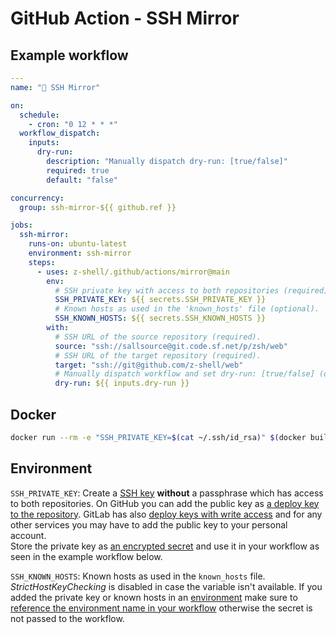 # GitHub Action - SSH Mirror

## Example workflow

```yaml
---
name: "🔄 SSH Mirror"

on:
  schedule:
    - cron: "0 12 * * *"
  workflow_dispatch:
    inputs:
      dry-run:
        description: "Manually dispatch dry-run: [true/false]"
        required: true
        default: "false"

concurrency:
  group: ssh-mirror-${{ github.ref }}

jobs:
  ssh-mirror:
    runs-on: ubuntu-latest
    environment: ssh-mirror
    steps:
      - uses: z-shell/.github/actions/mirror@main
        env:
          # SSH private key with access to both repositories (required).
          SSH_PRIVATE_KEY: ${{ secrets.SSH_PRIVATE_KEY }}
          # Known hosts as used in the 'known_hosts' file (optional).
          SSH_KNOWN_HOSTS: ${{ secrets.SSH_KNOWN_HOSTS }}
        with:
          # SSH URL of the source repository (required).
          source: "ssh://sallsource@git.code.sf.net/p/zsh/web"
          # SSH URL of the target repository (required).
          target: "ssh://git@github.com/z-shell/web"
          # Manually dispatch workflow and set dry-run: [true/false] (optional).
          dry-run: ${{ inputs.dry-run }}
```

## Docker

```sh
docker run --rm -e "SSH_PRIVATE_KEY=$(cat ~/.ssh/id_rsa)" $(docker build -q .) "$SOURCE_REPO" "$DESTINATION_REPO"
```

## Environment

`SSH_PRIVATE_KEY`: Create a [SSH key](https://docs.github.com/en/github/authenticating-to-github/connecting-to-github-with-ssh/generating-a-new-ssh-key-and-adding-it-to-the-ssh-agent#generating-a-new-ssh-key) **without** a passphrase which has access to both repositories. On GitHub you can add the public key as [a deploy key to the repository](https://docs.github.com/en/developers/overview/managing-deploy-keys#deploy-keys). GitLab has also [deploy keys with write access](https://docs.gitlab.com/ee/user/project/deploy_keys/) and for any other services you may have to add the public key to your personal account.  
Store the private key as [an encrypted secret](https://docs.github.com/en/actions/reference/encrypted-secrets) and use it in your workflow as seen in the example workflow below.

`SSH_KNOWN_HOSTS`: Known hosts as used in the `known_hosts` file. _StrictHostKeyChecking_ is disabled in case the variable isn't available. If you added the private key or known hosts in an [environment](https://docs.github.com/en/actions/reference/environments) make sure to [reference the environment name in your workflow](https://docs.github.com/en/actions/reference/workflow-syntax-for-github-actions#jobsjob_idenvironment) otherwise the secret is not passed to the workflow.
